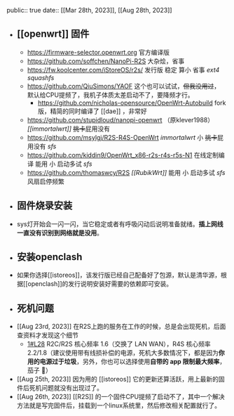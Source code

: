 public:: true
date::  [[Mar 28th, 2023]], [[Aug 28th, 2023]]

- ## [[openwrt]] 固件
	- https://firmware-selector.openwrt.org 官方编译版
	- https://github.com/soffchen/NanoPi-R2S 大杂烩，省事
	- https://fw.koolcenter.com/iStoreOS/r2s/ 发行版 稳定 算小 省事 _ext4_ _squashfs_
	- https://github.com/QiuSimons/YAOF 这个也可以试试，~~但我没用过~~， 默认给CPU提频了，我机子体质太差启动不了，要降频才行。
		- https://github.com/nicholas-opensource/OpenWrt-Autobuild fork版，精简的同时编译了 [[dae]] ，非常好
	- https://github.com/stupidloud/nanopi-openwrt  （原klever1988） _[[immortalwrt]]_ ~~挑卡~~屁用没有
	- https://github.com/msylgj/R2S-R4S-OpenWrt _immortalwrt_ 小 ~~挑卡~~屁用没有 _sfs_
	- https://github.com/kiddin9/OpenWrt_x86-r2s-r4s-r5s-N1 在线定制编译 能用 小 启动多试 _sfs_
	- https://github.com/thomaswcy/R2S _[[RubikWrt]]_ 能用 小 启动多试 _sfs_ 风扇启停频繁
- ## 固件烧录安装
- sys灯开始会一闪一闪，当它稳定或者有呼吸闪动后说明准备就绪。**插上网线一直没有识别到网络就是没用**。
- ## 安装openclash
- 如果你选择[[istoreos]]，该发行版已经自己配备好了包源，默认是清华源，根据[[openclash]]的发行说明安装好需要的依赖即可安装。
- ## 死机问题
- [[Aug 23rd, 2023]] 在R2S上跑的服务在工作的时候，总是会出现死机，后面查资料才发现这个细节
	- [1#L28](https://github.com/QiuSimons/YAOF/blob/fa90e032b4cd7b1cca9978e388179b130444c23a/README.md?plain=1#L28) R2C/R2S 核心频率 1.6（交换了 LAN WAN），R4S 核心频率 2.2/1.8（建议使用带有线损补偿的电源，死机大多数情况下，都是因为**你用的电源过于垃圾**，另外，你也可以选择使用**自带的 app 限制最大频率**，茄子 🍆）
- [[Aug 25th, 2023]] 因为用的 [[istoreos]] 它的更新还算活跃，用上最新的固件后死机问题就没有出现过了。
- [[Aug 26th, 2023]] [[R2S]] 的一个固件CPU提频了启动不了，其中一个解决方法就是写完固件后，挂载到一个linux系统里，然后修改相关配置就行了。